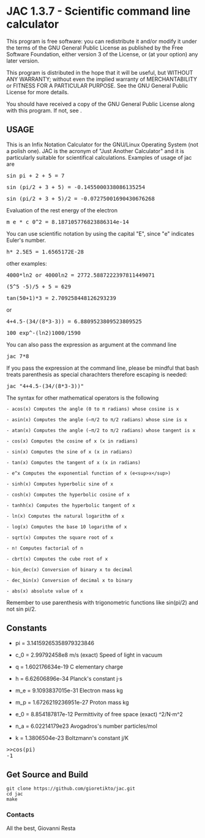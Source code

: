 <h1>JAC 1.3.7 - Scientific command line calculator</h1>

<p>This program is free software: you can redistribute it and/or modify it under the terms of the GNU General Public License as published by
the Free Software Foundation, either version 3 of the License, or (at your option) any later version.</p>

<p>This program is distributed in the hope that it will be useful,
but WITHOUT ANY WARRANTY; without even the implied warranty of
MERCHANTABILITY or FITNESS FOR A PARTICULAR PURPOSE. See the
GNU General Public License for more details.</p>

<p>You should have received a copy of the GNU General Public License
along with this program. If not, see <https://www.gnu.org/licenses/>.</p>

<h2>USAGE</h2>

<p>This is an Infix Notation Calculator for the GNU/Linux Operating System (not a polish one). JAC is the acronym of "Just Another Calculator" and it is particularly suitable for scientifical calculations. Examples of usage of jac are</p>

<pre>sin pi + 2 + 5 = 7</pre>

<pre>sin (pi/2 + 3 + 5) = -0.1455000338086135254</pre>

<pre>sin (pi/2 + 3 + 5)/2 = -0.07275001690430676268</pre>

<p>Evaluation of the rest energy of the electron</p>

<pre>m_e * c_0^2 = 8.187105776823886314e-14</pre>

<p>You can use scientific notation by using the capital "E", since "e" indicates Euler's number.</p>

<pre>h* 2.5E5 = 1.6565172E-28</pre>

<p>other examples:</p>

<pre>4000*ln2 or 4000ln2 = 2772.5887222397811449071</pre>

<pre>(5^5 -5)/5 + 5 = 629</pre>

<pre>tan(50+1)*3 = 2.709258448126293239</pre>

<p>or</p>

<pre>4+4.5-(34/(8*3-3)) = 6.8809523809523809525</pre>

<pre>100 exp^-(ln2)1000/1590</pre>

<p>You can also pass the expression as argument at the command line</p>

<pre>jac 7*8</pre>

<p>If you pass the expression at the command line, please be mindful that bash treats parenthesis as special charachters therefore escaping is needed:</p>

<pre>jac "4+4.5-(34/(8*3-3))"</pre>

<p>The syntax for other mathematical operators is the following</p>

	- acos(x) Computes the angle (0 to π radians) whose cosine is x

	- asin(x) Computes the angle (—π/2 to π/2 radians) whose sine is x

	- atan(x) Computes the angle (−π/2 to π/2 radians) whose tangent is x

	- cos(x) Computes the cosine of x (x in radians)

	- sin(x) Computes the sine of x (x in radians)

	- tan(x) Computes the tangent of x (x in radians)

	- e^x Computes the exponential function of x (e<sup>x</sup>)
	
	- sinh(x) Computes hyperbolic sine of x
	
	- cosh(x) Computes the hyperbolic cosine of x
	
	- tanhh(x) Computes the hyperbolic tangent of x

	- ln(x) Computes the natural logarithm of x

	- log(x) Computes the base 10 logarithm of x

	- sqrt(x) Computes the square root of x
	
	- n! Computes factorial of n
	
	- cbrt(x) Computes the cube root of x
	
	- bin_dec(x) Conversion of binary x to decimal
	
	- dec_bin(x) Conversion of decimal x to binary
	
	- abs(x) absolute value of x

<p>Remember to use parenthesis with trigonometric functions like sin(pi/2) and not sin pi/2.</p>
	
<h2>Constants</h2>

- pi = 3.14159265358979323846

- c_0 = 2.99792458e8 m/s (exact)	Speed of light in vacuum

- q = 1.602176634e-19 				C elementary charge

- h = 6.62606896e-34    			Planck's constant j⋅s

- m_e = 9.1093837015e-31 			Electron mass kg

- m_p = 1.6726219236951e-27 		Proton mass kg

- e_0 = 8.854187817e-12    			Permittivity of free space (exact)  ^2/N⋅m^2

- n_a = 6.02214179e23				Avogadros's number particles/mol

- k = 1.3806504e-23					Boltzmann's constant j/K

<pre>>>cos(pi)
-1
</pre>

## Get Source and Build

```
git clone https://github.com/gioretikto/jac.git
cd jac
make
```

<h3>Contacts</h3>

<p>All the best,
Giovanni Resta <giovannirestadev@gmail.com></p>

